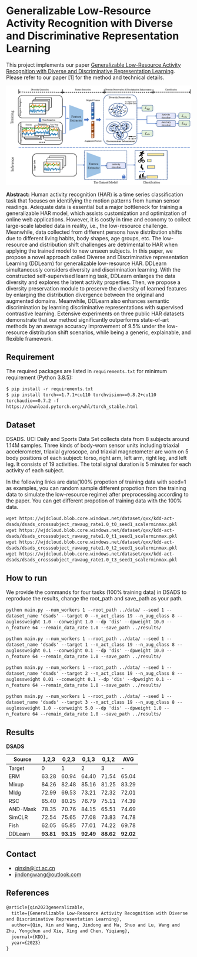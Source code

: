 # Generalizable Low-Resource Activity Recognition with Diverse and Discriminative Representation Learning

This project implements our paper [Generalizable Low-Resource Activity Recognition with Diverse and Discriminative Representation Learning](https://arxiv.org/abs/2306.04641). Please refer to our paper [1] for the method and technical details. 

![](resources/figures/fig-framework.png)


**Abstract:** Human activity recognition (HAR) is a time series classification task that focuses on identifying the motion patterns from human sensor readings. Adequate data is essential but a major bottleneck for training a generalizable HAR model, which assists customization and optimization of online web applications. However, it is costly in time and economy to collect large-scale labeled data in reality, i.e., the low-resource challenge. Meanwhile, data collected from different persons have distribution shifts due to different living habits, body shapes, age groups, etc. The low-resource and distribution shift challenges are detrimental to HAR when applying the trained model to new unseen subjects. In this paper, we propose a novel approach called Diverse and Discriminative representation Learning (DDLearn) for generalizable low-resource HAR. DDLearn simultaneously considers diversity and discrimination learning. With the constructed self-supervised learning task, DDLearn enlarges the data diversity and explores the latent activity properties. Then, we propose a diversity preservation module to preserve the diversity of learned features by enlarging the distribution divergence between the original and augmented domains. Meanwhile, DDLearn also enhances semantic discrimination by learning discriminative representations with supervised contrastive learning. Extensive experiments on three public HAR datasets demonstrate that our method significantly outperforms state-of-art methods by an average accuracy improvement of 9.5% under the low-resource distribution shift scenarios, while being a generic, explainable, and flexible framework.


## Requirement

The required packages are listed in `requirements.txt` for minimum requirement (Python 3.8.5):

```
$ pip install -r requirements.txt
$ pip install torch==1.7.1+cu110 torchvision==0.8.2+cu110 torchaudio==0.7.2 -f https://download.pytorch.org/whl/torch_stable.html
```

## Dataset 
DSADS. UCI Daily and Sports Data Set collects data from 8 subjects around 1.14M samples. Three kinds of body-worn sensor units including triaxial accelerometer, triaxial gyroscope, and triaxial magnetometer are worn on 5 body positions of each subject: torso, right arm, left arm, right leg, and left leg. It consists of 19 activities. The total signal duration is 5 minutes for each activity of each subject.

In the following links are data(100% propotion of training data with seed=1 as examples, you can random sample different propotion from the training data to simulate the low-resource regime) after preprocessing according to the paper. You can get different propotion of training data with the 100% data.

```
wget https://wjdcloud.blob.core.windows.net/dataset/qxx/kdd-act-dsads/dsads_crosssubject_rawaug_rate1.0_t0_seed1_scalerminmax.pkl 
wget https://wjdcloud.blob.core.windows.net/dataset/qxx/kdd-act-dsads/dsads_crosssubject_rawaug_rate1.0_t1_seed1_scalerminmax.pkl 
wget https://wjdcloud.blob.core.windows.net/dataset/qxx/kdd-act-dsads/dsads_crosssubject_rawaug_rate1.0_t2_seed1_scalerminmax.pkl 
wget https://wjdcloud.blob.core.windows.net/dataset/qxx/kdd-act-dsads/dsads_crosssubject_rawaug_rate1.0_t3_seed1_scalerminmax.pkl 
```

## How to run

We provide the commands for four tasks (100% training data) in DSADS to reproduce the results, change the root_path and save_path as your path.

```
python main.py --num_workers 1 --root_path ../data/ --seed 1 --dataset_name 'dsads' --target 0 --n_act_class 19 --n_aug_class 8 --auglossweight 1.0 --conweight 1.0 --dp 'dis' --dpweight 10.0 --n_feature 64 --remain_data_rate 1.0 --save_path ../results/
```

```
python main.py --num_workers 1 --root_path ../data/ --seed 1 --dataset_name 'dsads' --target 1 --n_act_class 19 --n_aug_class 8 --auglossweight 0.1 --conweight 0.1 --dp 'dis' --dpweight 10.0 --n_feature 64 --remain_data_rate 1.0 --save_path ../results/
```

```
python main.py --num_workers 1 --root_path ../data/ --seed 1 --dataset_name 'dsads' --target 2 --n_act_class 19 --n_aug_class 8 --auglossweight 0.01 --conweight 0.1 --dp 'dis' --dpweight 0.1 --n_feature 64 --remain_data_rate 1.0 --save_path ../results/
```

```
python main.py --num_workers 1 --root_path ../data/ --seed 1 --dataset_name 'dsads' --target 3 --n_act_class 19 --n_aug_class 8 --auglossweight 1.0 --conweight 5.0 --dp 'dis' --dpweight 1.0 --n_feature 64 --remain_data_rate 1.0 --save_path ../results/
```

## Results

**DSADS**

| Source   | 1,2,3      | 0,2,3      | 0,1,3      | 0,1,2      | AVG        |
|----------|------------|------------|------------|------------|------------|
| Target   |0           | 1          | 2          | 3          | -          |
| ERM      | 63.28      | 60.94      | 64.40      | 71.54      | 65.04      |
| Mixup    | 84.26      | 82.48      | 85.16      | 81.25      | 83.29      |
| Mldg     | 72.99      | 69.53      | 73.21      | 72.32      | 72.01      |
| RSC      | 65.40      | 80.25      | 76.79      | 75.11      | 74.39      |
| AND-Mask | 78.35      | 70.76      | 84.15      | 65.51      | 74.69      |
| SimCLR   | 72.54      | 75.65      | 77.08      | 73.83      | 74.78      |
| Fish     | 62.05      | 65.85      | 77.01      | 74.22      | 69.78      |
| DDLearn  | **93.81**  | **93.15**  | **92.49**  | **88.62**  | **92.02**  |


## Contact

- qinxin@ict.ac.cn
- jindongwang@outlook.com

## References

```
@article{qin2023generalizable,
  title={Generalizable Low-Resource Activity Recognition with Diverse and Discriminative Representation Learning},
  author={Qin, Xin and Wang, Jindong and Ma, Shuo and Lu, Wang and Zhu, Yongchun and Xie, Xing and Chen, Yiqiang},
  journal={KDD},
  year={2023}
}
```